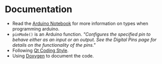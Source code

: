 # Documentation

* Read the [Arduino Notebook](http://engineering.nyu.edu/gk12/amps-cbri/pdf/ArduinoBooks/Arduino%20Programming%20Notebook.pdf) for more information on types when programming arduino.
* `pinMode()` is an Arduino function. *"Configures the specified pin to behave either as an input or an output. See the Digital Pins page for details on the functionality of the pins."*
* Following [Qt Coding Style](https://wiki.qt.io/Qt_Coding_Style).
* Using [Doxygen](https://www.doxygen.nl/manual/docblocks.html#specialblock) to document the code.